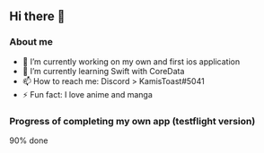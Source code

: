 ## Hi there 👋

<!--
**kamistoast/kamistoast** is a ✨ _special_ ✨ repository because its `README.md` (this file) appears on your GitHub profile.

Here are some ideas to get you started:

- 🔭 I’m currently working on ....
- 🌱 I’m currently learning ...
- 👯 I’m looking to collaborate on ...
- 🤔 I’m looking for help with ...
- 💬 Ask me about ...
- 📫 How to reach me: ...
- 😄 Pronouns: ...
- ⚡ Fun fact: ...
-->

### About me

- 🔭 I’m currently working on my own and first ios application
- 🌱 I’m currently learning Swift with CoreData
- 📫 How to reach me: Discord > KamisToast#5041
- ⚡ Fun fact: I love anime and manga

### Progress of completing my own app (testflight version)

90% done
